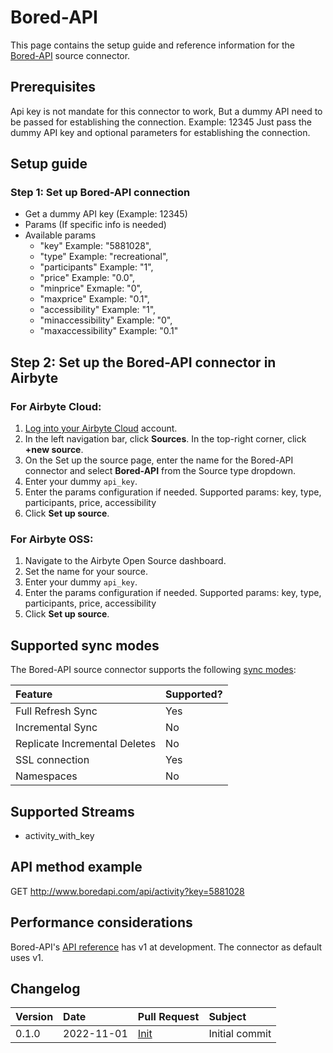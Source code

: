 # Bored-API

This page contains the setup guide and reference information for the [Bored-API](https://www.boredapi.com/documentation) source connector.

## Prerequisites

Api key is not mandate for this connector to work, But a dummy API need to be passed for establishing the connection. Example: 12345
Just pass the dummy API key and optional parameters for establishing the connection.

## Setup guide

### Step 1: Set up Bored-API connection

- Get a dummy API key (Example: 12345)
- Params (If specific info is needed)
- Available params
  - "key" Example: "5881028",
  - "type" Example: "recreational",
  - "participants" Example: "1",
  - "price" Example: "0.0",
  - "minprice" Exmaple: "0",
  - "maxprice" Example: "0.1",
  - "accessibility" Example: "1",
  - "minaccessibility" Example: "0",
  - "maxaccessibility" Example: "0.1"

## Step 2: Set up the Bored-API connector in Airbyte

### For Airbyte Cloud:

1. [Log into your Airbyte Cloud](https://cloud.airbyte.io/workspaces) account.
2. In the left navigation bar, click **Sources**. In the top-right corner, click **+new source**.
3. On the Set up the source page, enter the name for the Bored-API connector and select **Bored-API** from the Source type dropdown.
4. Enter your dummy `api_key`.
5. Enter the params configuration if needed. Supported params: key, type, participants, price, accessibility
6. Click **Set up source**.

### For Airbyte OSS:

1. Navigate to the Airbyte Open Source dashboard.
2. Set the name for your source.
3. Enter your dummy `api_key`.
5. Enter the params configuration if needed. Supported params: key, type, participants, price, accessibility
6. Click **Set up source**.

## Supported sync modes

The Bored-API source connector supports the following [sync modes](https://docs.airbyte.com/cloud/core-concepts#connection-sync-modes):

| Feature                       | Supported? |
| :---------------------------- | :--------- |
| Full Refresh Sync             | Yes        |
| Incremental Sync              | No         |
| Replicate Incremental Deletes | No         |
| SSL connection                | Yes        |
| Namespaces                    | No         |

## Supported Streams

- activity_with_key

## API method example

GET http://www.boredapi.com/api/activity?key=5881028

## Performance considerations

Bored-API's [API reference](https://www.boredapi.com/documentation) has v1 at development. The connector as default uses v1.

## Changelog

| Version | Date       | Pull Request                                           | Subject        |
| :------ | :--------- | :----------------------------------------------------- | :------------- |
| 0.1.0   | 2022-11-01 | [Init](https://github.com/airbytehq/airbyte/pull/<yet>)| Initial commit |